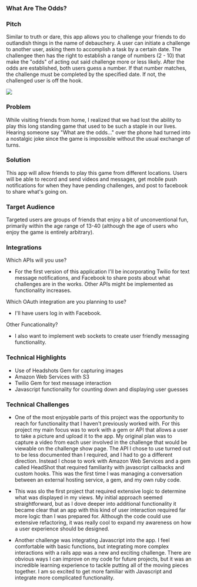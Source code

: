 ### What Are The Odds?

### Pitch

Similar to truth or dare, this app allows you to challenge your friends to do outlandish things in the name of debauchery. A user can initiate a challenge to another user, asking them to accomplish a task by a certain date. The challengee then has the right to establish a range of numbers (2 - 10) that make the "odds" of acting out said challenge more or less likely. After the odds are established, both users guess a number. If that number matches, the challenge must be completed by the specified date. If not, the challenged user is off the hook.  

![](http://recordit.co/XLcias44fK)

### Problem

While visiting friends from home, I realized that we had lost the ability to play this long standing game that used to be such a staple in our lives. Hearing someone say "What are the odds..." over the phone had turned into a nostalgic joke since the game is impossible without the usual exchange of turns.

### Solution

This app will allow friends to play this game from different locations. Users will be able to record and send videos and messages, get mobile push notifications for when they have pending challenges, and post to facebook to share what's going on.
### Target Audience

Targeted users are groups of friends that enjoy a bit of unconventional fun, primarily within the age range of 13-40 (although the age of users who enjoy the game is entirely arbitrary).

### Integrations

Which APIs will you use?
  - For the first version of this application I'll be incorporating Twilio for text message notifications, and Facebook to share posts about what challenges are in the works. Other APIs might be implemented as functionality increases.  

Which OAuth integration are you planning to use?
  - I'll have users log in with Facebook.  

Other Funcationality?
  - I also want to implement web sockets to create user friendly messaging functionality.


### Technical Highlights

  - Use of Headshots Gem for capturing images
  - Amazon Web Services with S3
  - Twilio Gem for text message interaction
  - Javascript functionality for counting down and displaying user guesses

### Technical Challenges
  - One of the most enjoyable parts of this project was the opportunity to reach for functionality that I haven't previously worked with. For this project my main focus was to work with a gem or API that allows a user to take a picture and upload it to the app. My original plan was to capture a video from each user involved in the challenge that would be viewable on the challenge show page. The API I chose to use turned out to be less documented than I required, and I had to go a different direction. Instead I chose to work with Amazon Web Services and a gem called HeadShot that required familiarity with javascript callbacks and custom hooks. This was the first time I was managing a conversation between an external hosting service, a gem, and my own ruby code.

  - This was slo the first project that required extensive logic to determine what was displayed in my views. My initial approach seemed straightforward, but as I dove deeper into additional functionality it became clear that an app with this kind of user interaction required far more logic than I was prepared for. Although the code could use extensive refactoring, it was really cool to expand my awareness on how a user experience should be designed.

  - Another challenge was integrating Javascript into the app. I feel comfortable with basic functions, but integrating more complex interactions with a rails app was a new and exciting challenge. There are obvious ways I can improve on my code for future projects, but it was an incredible learning experience to tackle putting all of the moving pieces together. I am so excited to get more familiar with Javascript and integrate more complicated functionality.
